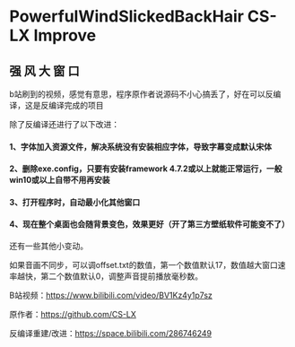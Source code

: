 # PowerfulWindSlickedBackHair CS-LX Improve
## 强  风  大  窗  口

b站刷到的视频，感觉有意思，程序原作者说源码不小心搞丢了，好在可以反编译，这是反编译完成的项目

除了反编译还进行了以下改进：

#### 1、字体加入资源文件，解决系统没有安装相应字体，导致字幕变成默认宋体
#### 2、删除exe.config，只要有安装framework 4.7.2或以上就能正常运行，一般win10或以上自带不用再安装
#### 3、打开程序时，自动最小化其他窗口
#### 4、现在整个桌面也会随背景变色，效果更好（开了第三方壁纸软件可能变不了）

还有一些其他小变动。

如果音画不同步，可以调offset.txt的数值，第一个数值默认17，数值越大窗口速率越快，第二个数值默认0，调整声音提前播放毫秒数。



B站视频：https://www.bilibili.com/video/BV1Kz4y1p7sz

原作者：https://github.com/CS-LX

反编译重建/改进：https://space.bilibili.com/286746249
